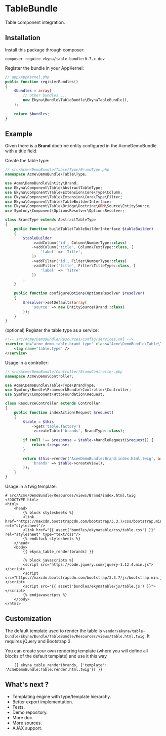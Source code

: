TableBundle
===========

Table component integration.

## Installation

Install this package through composer:

```
composer require ekyna/table-bundle:0.7.x-dev
```

Register the bundle in your AppKernel: 

```php
// app/AppKernel.php
public function registerBundles()
{
    $bundles = array(
        // other bundles ...
        new Ekyna\Bundle\TableBundle\EkynaTableBundle(),
    );
 
    return $bundles;
}
```

## Example

Given there is a __Brand__ doctrine entity configured in the AcmeDemoBundle with a title field. 

Create the table type:
 
```php
// src/Acme/DemoBundle/Table/Type/BrandType.php
namespace Acme\DemoBundle\Table\Type;

use Acme\DemoBundle\Entity\Brand;
use Ekyna\Component\Table\AbstractTableType;
use Ekyna\Component\Table\Extension\Core\Type\Column;
use Ekyna\Component\Table\Extension\Core\Type\Filter;
use Ekyna\Component\Table\TableBuilderInterface;        
use Ekyna\Component\Table\Bridge\Doctrine\ORM\Source\EntitySource;
use Symfony\Component\OptionsResolver\OptionsResolver;

class BrandType extends AbstractTableType
{
    public function buildTable(TableBuilderInterface $tableBuilder)
    {
        $tableBuilder
            ->addColumn('id', Column\NumberType::class)
            ->addColumn('title', Column\TextType::class, [
                'label' => 'Title',
            ])
            ->addFilter('id', Filter\NumberType::class)
            ->addFilter('title', Filter\TitleType::class, [
                'label' => 'Titre'
            ])
        ;
    }
    
    public function configureOptions(OptionsResolver $resolver)
    {
        $resolver->setDefaults(array(
            'source' => new EntitySource(Brand::class)
        ));
    }
}
```

(optional) Register the table type as a service:

```xml
<!-- src/Acme/DemoBundle/Resources/config/services.xml -->
<service id="acme_demo.table.brand_type" class="Acme\DemoBundle\Table\Type\BrandType">
    <tag name="table.type" />
</service>
```

Usage in a controller:

```php
// src/Acme/DemoBundle/Controller/BrandController.php
namespace Acme\Demo\Controller;

use Acme\DemoBundle\Table\Type\BrandType;
use Symfony\Bundle\FrameworkBundle\Controller\Controller;
use Symfony\Component\HttpFoundation\Request;

class ResourceController extends Controller
{
    public function indexAction(Request $request)
    {
        $table = $this
            ->get('table.factory')
            ->createTable('brands', BrandType::class);
         
        if (null !== $response = $table->handleRequest($request)) {
            return $response;
        }
        
        return $this->render('AcmeDemoBundle:Brand:index.html.twig', array(
            'brands' => $table->createView(),
        ));
    }
}
```

Usage in a twig template:

```twig
# src/Acme/DemoBundle/Resources/views/Brand/index.html.twig
<!DOCTYPE html>
<html>
    <head>
        {% block stylesheets %}
        <link href="https://maxcdn.bootstrapcdn.com/bootstrap/3.3.7/css/bootstrap.min.css" rel="stylesheet"/>
        <link href="{{ asset('bundles/ekynatable/css/table.css') }}" rel="stylesheet" type="text/css"/>
        {% endblock stylesheets %}        
    </head>
    <body>
        {{ ekyna_table_render(brands) }}
        
        {% block javascripts %}
        <script src="https://code.jquery.com/jquery-1.12.4.min.js"></script>
        <script src="https://maxcdn.bootstrapcdn.com/bootstrap/3.3.7/js/bootstrap.min.js"></script>
        <script src="{{ asset('bundles/ekynatable/js/table.js') }}"></script>
        {% endjavascripts %}
    </body>
</html>
```

## Customization

The default template used to render the table is `vendor/ekyna/table-bundle/Ekyna/Bundle/TableBundle/Resources/views/table.html.twig`.
It requires jQuery and Bootstrap 3.

You can create your own rendering template (where you will define all blocks of the default template) and use it this way

```twig
    {{ ekyna_table_render(brands, {'template': 'AcmeDemoBundle:Table:render.html.twig'}) }}
```

## What's next ?

- Templating engine with type/template hierarchy.
- Better export implementation.
- Tests.
- Demo repository.
- More doc.
- More sources.
- AJAX support.

 
